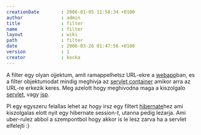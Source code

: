 ```yaml
---
creationDate        : 2006-01-05 11:58:34 +0100 
author              : admin 
title               : filter 
name                : filter 
layout              : wiki 
path                : filter 
date                : 2006-03-26 01:47:56 +0100 
version             : 1 
creator             : kocka 
---
```

A filter egy olyan ojjektum, amit ramappelhetsz URL-ekre a [webapp](webapp.html)ban, es a filter objektumodat mindig meghivja az [servlet container](servlet%20container.html) amikor arra az URL-re erkezik keres. Meg azelott hogy meghivodna maga a kiszolgalo [servlet](servlet.html), vagy [jsp](JSP.html). 

Pl egy egyszeru felallas lehet az hogy irsz egy filtert [hibernate](Hibernate.html)hez ami kiszolgalas elott nyit egy hibernate session-t, utanna pedig lezarja.  Ami uber-rulez abbol a szempontbol hogy akkor is le lesz zarva ha a servlet elfelejti :)
